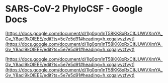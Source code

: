 # SARS-CoV-2 PhyloCSF - Google Docs

[https://docs.google.com/document/d/1lg0qm1nT58KK8xRxCIfJUWVXmYA_Gv_Y8acl9kOIEEE/edit?ts=5e7e5d91#heading=h.xcgajvvzfvyt](https://docs.google.com/document/d/1lg0qm1nT58KK8xRxCIfJUWVXmYA_Gv_Y8acl9kOIEEE/edit?ts=5e7e5d91#heading=h.xcgajvvzfvyt)

[https://docs.google.com/document/d/1lg0qm1nT58KK8xRxCIfJUWVXmYA_Gv_Y8acl9kOIEEE/edit?ts=5e7e5d91#heading=h.xcgajvvzfvyt](https://docs.google.com/document/d/1lg0qm1nT58KK8xRxCIfJUWVXmYA_Gv_Y8acl9kOIEEE/edit?ts=5e7e5d91#heading=h.xcgajvvzfvyt)